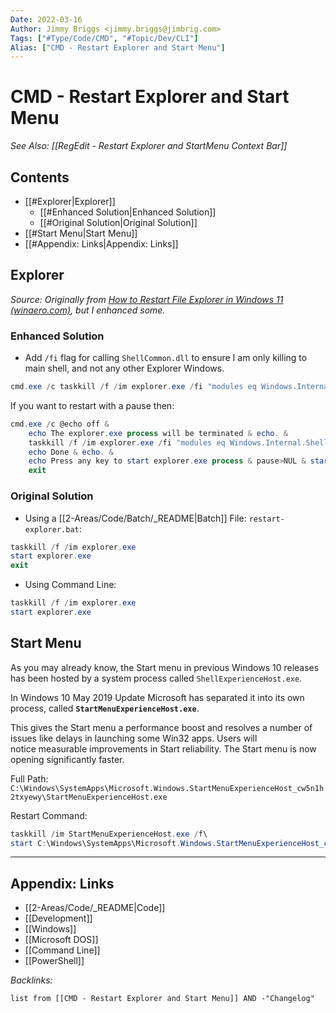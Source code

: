 ```yaml
---
Date: 2022-03-16
Author: Jimmy Briggs <jimmy.briggs@jimbrig.com>
Tags: ["#Type/Code/CMD", "#Topic/Dev/CLI"]
Alias: ["CMD - Restart Explorer and Start Menu"]
---
```


# CMD - Restart Explorer and Start Menu

*See Also: [[RegEdit - Restart Explorer and StartMenu Context Bar]]*

## Contents

- [[#Explorer|Explorer]]
	- [[#Enhanced Solution|Enhanced Solution]]
	- [[#Original Solution|Original Solution]]
- [[#Start Menu|Start Menu]]
- [[#Appendix: Links|Appendix: Links]]



## Explorer

*Source: Originally from [How to Restart File Explorer in Windows 11 (winaero.com)](https://winaero.com/how-to-restart-file-explorer-in-windows-11/?utm_source=software&utm_medium=in-app&utm_campaign=winaerotweaker&utm_content=contextmenurestartexplorer#Restart_Explorerexe_in_Windows_11_using_a_script), but I enhanced some.*

### Enhanced Solution

- Add `/fi` flag for calling `ShellCommon.dll` to ensure I am only killing to main shell, and not any other Explorer Windows.

```powershell
cmd.exe /c taskkill /f /im explorer.exe /fi "modules eq Windows.Internal.ShellCommon.dll" & start explorer.exe
```

If you want to restart with a pause then:

```powershell
cmd.exe /c @echo off & 
    echo The explorer.exe process will be terminated & echo. &
    taskkill /f /im explorer.exe /fi "modules eq Windows.Internal.ShellCommon.dll" & echo. & 
    echo Done & echo. & 
    echo Press any key to start explorer.exe process & pause>NUL & start explorer.exe & 
    exit
```

### Original Solution

- Using a [[2-Areas/Code/Batch/_README|Batch]] File: `restart-explorer.bat`:

```powershell
taskkill /f /im explorer.exe
start explorer.exe
exit
```

- Using Command Line:

```powershell
taskkill /f /im explorer.exe
start explorer.exe
```

## Start Menu

As you may already know, the Start menu in previous Windows 10 releases has been hosted by a system process called `ShellExperienceHost.exe`.

In Windows 10 May 2019 Update Microsoft has separated it into its own process, called **`StartMenuExperienceHost.exe`**.

This gives the Start menu a performance boost and resolves a number of issues like delays in launching some Win32 apps. Users will notice measurable improvements in Start reliability. The Start menu is now opening significantly faster.

Full Path: `C:\Windows\SystemApps\Microsoft.Windows.StartMenuExperienceHost_cw5n1h2txyewy\StartMenuExperienceHost.exe`

Restart Command:

```powershell
taskkill /im StartMenuExperienceHost.exe /f\
start C:\Windows\SystemApps\Microsoft.Windows.StartMenuExperienceHost_cw5n1h2txyewy\StartMenuExperienceHost.exe
```


***

## Appendix: Links

- [[2-Areas/Code/_README|Code]]
- [[Development]]
- [[Windows]]
- [[Microsoft DOS]]
- [[Command Line]]
- [[PowerShell]]

*Backlinks:*

```dataview
list from [[CMD - Restart Explorer and Start Menu]] AND -"Changelog"
```